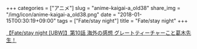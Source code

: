 +++
categories = ["アニメ"]
slug = "anime-kaigai-a_old38"
share_img = "/img/icon/anime-kaigai-a_old38.png"
date = "2018-01-15T00:30:19+09:00"
tags = ["Fate/stay night"]
title = "Fate/stay night"
+++



<a href="http://heidi.blog.jp/archives/18737813.html" rel="nofollow" target="_blank" title="【Fate/stay night [UBW]】第10話 海外の感想 グレートティーチャーこと葛木先生！">【Fate/stay night [UBW]】第10話 海外の感想 グレートティーチャーこと葛木先生！</a>
